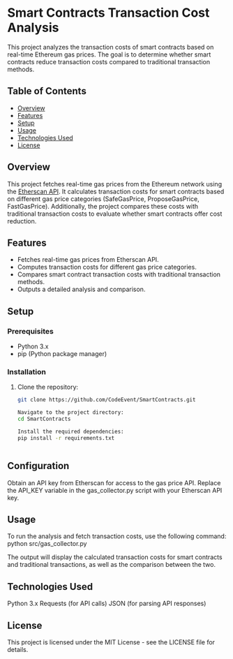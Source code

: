 # Smart Contracts Transaction Cost Analysis

This project analyzes the transaction costs of smart contracts based on real-time Ethereum gas prices. The goal is to determine whether smart contracts reduce transaction costs compared to traditional transaction methods.

## Table of Contents

- [Overview](#overview)
- [Features](#features)
- [Setup](#setup)
- [Usage](#usage)
- [Technologies Used](#technologies-used)
- [License](#license)

## Overview

This project fetches real-time gas prices from the Ethereum network using the [Etherscan API](https://etherscan.io/apis). It calculates transaction costs for smart contracts based on different gas price categories (SafeGasPrice, ProposeGasPrice, FastGasPrice). Additionally, the project compares these costs with traditional transaction costs to evaluate whether smart contracts offer cost reduction.

## Features

- Fetches real-time gas prices from Etherscan API.
- Computes transaction costs for different gas price categories.
- Compares smart contract transaction costs with traditional transaction methods.
- Outputs a detailed analysis and comparison.

## Setup

### Prerequisites

- Python 3.x
- pip (Python package manager)

### Installation

1. Clone the repository:
   ```bash
   git clone https://github.com/CodeEvent/SmartContracts.git

   Navigate to the project directory:
   cd SmartContracts

   Install the required dependencies:
   pip install -r requirements.txt



## Configuration
Obtain an API key from Etherscan for access to the gas price API.
Replace the API_KEY variable in the gas_collector.py script with your Etherscan API key.

## Usage
To run the analysis and fetch transaction costs, use the following command:
python src/gas_collector.py

The output will display the calculated transaction costs for smart contracts and traditional transactions, as well as the comparison between the two.



## Technologies Used
Python 3.x
Requests (for API calls)
JSON (for parsing API responses)

## License
This project is licensed under the MIT License - see the LICENSE file for details.

   
   

